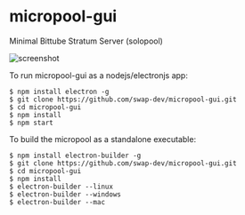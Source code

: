 # micropool-gui
Minimal Bittube Stratum Server (solopool)

![screenshot](https://cdn.discordapp.com/attachments/713648425849192498/713648446623711232/unknown.png)

To run micropool-gui as a nodejs/electronjs app:

    $ npm install electron -g
    $ git clone https://github.com/swap-dev/micropool-gui.git
    $ cd micropool-gui
    $ npm install
    $ npm start

To build the micropool as a standalone executable:

    $ npm install electron-builder -g
    $ git clone https://github.com/swap-dev/micropool-gui.git
    $ cd micropool-gui
    $ npm install
    $ electron-builder --linux
    $ electron-builder --windows
    $ electron-builder --mac

